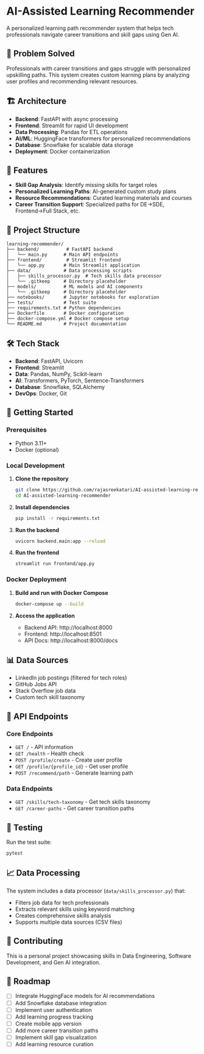 # AI-Assisted Learning Recommender

A personalized learning path recommender system that helps tech professionals navigate career transitions and skill gaps using Gen AI.

## 🎯 Problem Solved

Professionals with career transitions and gaps struggle with personalized upskilling paths. This system creates custom learning plans by analyzing user profiles and recommending relevant resources.

## 🏗️ Architecture

- **Backend**: FastAPI with async processing
- **Frontend**: Streamlit for rapid UI development
- **Data Processing**: Pandas for ETL operations
- **AI/ML**: HuggingFace transformers for personalized recommendations
- **Database**: Snowflake for scalable data storage
- **Deployment**: Docker containerization

## 🚀 Features

- **Skill Gap Analysis**: Identify missing skills for target roles
- **Personalized Learning Paths**: AI-generated custom study plans
- **Resource Recommendations**: Curated learning materials and courses
- **Career Transition Support**: Specialized paths for DE→SDE, Frontend→Full Stack, etc.

## 📁 Project Structure

```
learning-recommender/
├── backend/          # FastAPI backend
│   └── main.py      # Main API endpoints
├── frontend/         # Streamlit frontend
│   └── app.py       # Main Streamlit application
├── data/            # Data processing scripts
│   ├── skills_processor.py  # Tech skills data processor
│   └── .gitkeep     # Directory placeholder
├── models/          # ML models and AI components
│   └── .gitkeep     # Directory placeholder
├── notebooks/       # Jupyter notebooks for exploration
├── tests/           # Test suite
├── requirements.txt # Python dependencies
├── Dockerfile       # Docker configuration
├── docker-compose.yml # Docker compose setup
└── README.md        # Project documentation
```

## 🛠️ Tech Stack

- **Backend**: FastAPI, Uvicorn
- **Frontend**: Streamlit
- **Data**: Pandas, NumPy, Scikit-learn
- **AI**: Transformers, PyTorch, Sentence-Transformers
- **Database**: Snowflake, SQLAlchemy
- **DevOps**: Docker, Git

## 🚀 Getting Started

### Prerequisites
- Python 3.11+
- Docker (optional)

### Local Development
1. **Clone the repository**
   ```bash
   git clone https://github.com/rajasreekatari/AI-assisted-learning-recommender.git
   cd AI-assisted-learning-recommender
   ```

2. **Install dependencies**
   ```bash
   pip install -r requirements.txt
   ```

3. **Run the backend**
   ```bash
   uvicorn backend.main:app --reload
   ```

4. **Run the frontend**
   ```bash
   streamlit run frontend/app.py
   ```

### Docker Deployment
1. **Build and run with Docker Compose**
   ```bash
   docker-compose up --build
   ```

2. **Access the application**
   - Backend API: http://localhost:8000
   - Frontend: http://localhost:8501
   - API Docs: http://localhost:8000/docs

## 📊 Data Sources

- LinkedIn job postings (filtered for tech roles)
- GitHub Jobs API
- Stack Overflow job data
- Custom tech skill taxonomy

## 🔧 API Endpoints

### Core Endpoints
- `GET /` - API information
- `GET /health` - Health check
- `POST /profile/create` - Create user profile
- `GET /profile/{profile_id}` - Get user profile
- `POST /recommend/path` - Generate learning path

### Data Endpoints
- `GET /skills/tech-taxonomy` - Get tech skills taxonomy
- `GET /career-paths` - Get career transition paths

## 🧪 Testing

Run the test suite:
```bash
pytest
```

## 📈 Data Processing

The system includes a data processor (`data/skills_processor.py`) that:
- Filters job data for tech professionals
- Extracts relevant skills using keyword matching
- Creates comprehensive skills analysis
- Supports multiple data sources (CSV files)

## 🤝 Contributing

This is a personal project showcasing skills in Data Engineering, Software Development, and Gen AI integration.

## 🔮 Roadmap

- [ ] Integrate HuggingFace models for AI recommendations
- [ ] Add Snowflake database integration
- [ ] Implement user authentication
- [ ] Add learning progress tracking
- [ ] Create mobile app version
- [ ] Add more career transition paths
- [ ] Implement skill gap visualization
- [ ] Add learning resource curation
